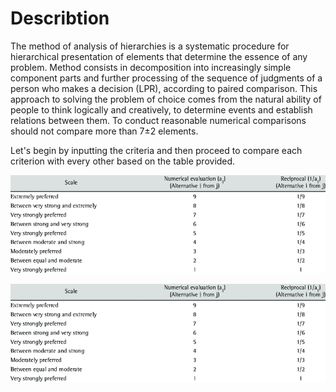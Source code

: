 # Describtion

The method of analysis of hierarchies is a systematic procedure for hierarchical
presentation of elements that determine the essence of any problem. Method
consists in decomposition into increasingly simple component parts and further
processing of the sequence of judgments of a person who makes a decision (LPR), according to
paired comparison. This approach to solving the problem of choice comes from
the natural ability of people to think logically and creatively, to determine events and
establish relations between them. To conduct reasonable
numerical comparisons should not compare more than 7±2 elements.

Let's begin by inputting the criteria and then proceed to compare each criterion with every other based on the table provided.

![Saatys-scale1](https://github.com/Bohdan-Somriakov/decision_maker/blob/main/assets/criteria_description/Saatys-scale-of-relative-importance-SAATY-2005.png)

![Saatys-scale2](https://github.com/Bohdan-Somriakov/decision_maker/blob/main/assets/criteria_description/Saatys-scale-of-relative-importance-SAATY-2005.png)
